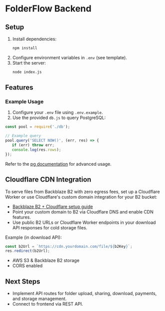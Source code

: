 # FolderFlow Backend

## Setup
1. Install dependencies:
   ```sh
   npm install
   ```
2. Configure environment variables in `.env` (see template).
3. Start the server:
   ```sh
   node index.js
   ```

## Features
### Example Usage

1. Configure your `.env` file using `.env.example`.
2. Use the provided `db.js` to query PostgreSQL:

```js
const pool = require('./db');

// Example query
pool.query('SELECT NOW()', (err, res) => {
   if (err) throw err;
   console.log(res.rows);
});
```

Refer to the [pg documentation](https://node-postgres.com/) for advanced usage.

## Cloudflare CDN Integration

To serve files from Backblaze B2 with zero egress fees, set up a Cloudflare Worker or use Cloudflare's custom domain integration for your B2 bucket:

- [Backblaze B2 + Cloudflare setup guide](https://www.backblaze.com/blog/backblaze-b2-cloudflare-integration/)
- Point your custom domain to B2 via Cloudflare DNS and enable CDN features.
- Use public B2 URLs or Cloudflare Worker endpoints in your download API responses for cold storage files.

Example (in download API):
```js
const b2Url = `https://cdn.yourdomain.com/file/${b2Key}`;
res.redirect(b2Url);
```
- AWS S3 & Backblaze B2 storage
- CORS enabled

## Next Steps
- Implement API routes for folder upload, sharing, download, payments, and storage management.
- Connect to frontend via REST API.
